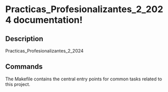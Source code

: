# Practicas_Profesionalizantes_2_2024 documentation!

## Description

Practicas_Profesionalizantes_2_2024

## Commands

The Makefile contains the central entry points for common tasks related to this project.


